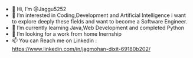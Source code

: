 - 👋 Hi, I’m @Jaggu5252
- 👀 I’m interested in Coding,Development and Artificial Intelligence i want to explore deeply these fields and want to become a Software Engineer.
- 🌱 I’m currently learning Java,Web Development and completed Python
- 💞️ I’m looking for a work from home Inernship
- 📫 You can Reach me on Linkedin : https://www.linkedin.com/in/jagmohan-dixit-69180b202/ 

<!---
Jaggu5252/Jaggu5252 is a ✨ special ✨ repository because its `README.md` (this file) appears on your GitHub profile.
You can click the Preview link to take a look at your changes.
--->
